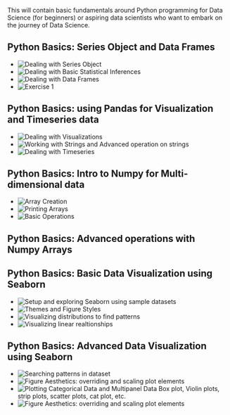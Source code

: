 
This will contain basic fundamentals around Python programming for Data Science (for beginners) or aspiring data scientists who want to embark on the journey of Data Science.

## Python Basics: Series Object and Data Frames
- ![Dealing with Series Object](/Python/Basics/Python_SeriesObject.ipynb)
- ![Dealing with Basic Statistical Inferences](/Python/Basics/Python_Stats.ipynb)
- ![Dealing with Data Frames](/Python/Basics/Python_DataFrames.ipynb)
- ![Exercise 1](/Python/Basics/Python_Exercise1.ipynb)

## Python Basics: using Pandas for Visualization and Timeseries data
- ![Dealing with Visualizations](/Python/Basics/Python_Visualizations.ipynb)
- ![Working with Strings and Advanced operation on strings](/Python/Basics/Python_StringData.ipynb)
- ![Dealing with Timeseries](/Python/Basics/Python_Timeseries.ipynb)

## Python Basics: Intro to Numpy for Multi-dimensional data
- ![Array Creation](/Python/Basics/Python_ArrayCreation.ipynb)
- ![Printing Arrays](/Python/Basics/Python_PrintingArrays.ipynb)
- ![Basic Operations](/Python/Basics/Python_BasicOperations.ipynb)

## Python Basics: Advanced operations with Numpy Arrays

## Python Basics: Basic Data Visualization using Seaborn

- ![Setup and exploring Seaborn using sample datasets](/Python/Basics/SetupAndExploringPollutionDataset.ipynb)
- ![Themes and Figure Styles](/Python/Basics/ThemesAndFigureStyles.ipynb)
- ![Visualizing distributions to find patterns](/Python/Basics/VisualizingDistributionsToFindPatterns.ipynb)
- ![Visualizing linear realtionships](/Python/Basics/VisualizingLinearRealtionships.ipynb)

## Python Basics: Advanced Data Visualization using Seaborn

- ![Searching patterns in dataset](/Python/Basics/Absenteeism_at_work_dataset.ipynb)
- ![Figure Aesthetics: overriding and scaling plot elements](/Python/Basics/FigureAesthetics.ipynb)
- ![Plotting Categorical Data and Multipanel Data](/Python/Basics/CategoricalDataAndMultipanelData.ipynb) Box plot, Violin plots, strip plots, scatter plots, cat plot, etc.
- ![Figure Aesthetics: overriding and scaling plot elements](/Python/Basics/DataSubsetsUsingTheFacetGrid.ipynb)
